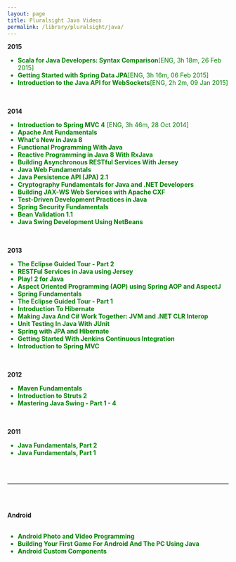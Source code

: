 ```yaml
---
layout: page
title: Pluralsight Java Videos
permalink: /library/pluralsight/java/
---
```



<strong>2015</strong>


<ul>
    <li style="color:green"><strong>Scala for Java Developers: Syntax Comparison</strong>[ENG, 3h 18m, 26 Feb 2015]</li>
    <li style="color:green"><strong>Getting Started with Spring Data JPA</strong>[ENG, 3h 16m, 06 Feb 2015]</li>
    <li style="color:green"><strong>Introduction to the Java API for WebSockets</strong>[ENG, 2h 2m, 09 Jan 2015]</li>
</ul>


<br/><br/>
<strong>2014</strong>

<ul>
    <li style="color:green"><strong>Introduction to Spring MVC 4</strong> [ENG, 3h 46m, 28 Oct 2014]</li>
    <li style="color:green"><strong>Apache Ant Fundamentals</strong></li>
    <li style="color:green"><strong>What's New in Java 8</strong></li>
    <li style="color:green"><strong>Functional Programming With Java</strong></li>
    <li style="color:green"><strong>Reactive Programming in Java 8 With RxJava</strong></li>
    <li style="color:green"><strong>Building Asynchronous RESTful Services With Jersey</strong></li>
    <li style="color:green"><strong>Java Web Fundamentals</strong></li>
    <li style="color:green"><strong>Java Persistence API (JPA) 2.1</strong></li>
    <li style="color:green"><strong>Cryptography Fundamentals for Java and .NET Developers</strong></li>
    <li style="color:green"><strong>Building JAX-WS Web Services with Apache CXF</strong></li>
    <li style="color:green"><strong>Test-Driven Development Practices in Java</strong></li>
    <li style="color:green"><strong>Spring Security Fundamentals</strong></li>
    <li style="color:green"><strong>Bean Validation 1.1</strong></li>
    <li style="color:green"><strong>Java Swing Development Using NetBeans</strong></li>
</ul>

<br/><br/>
<strong>2013</strong>

<ul>
    <li style="color:green"><strong>The Eclipse Guided Tour - Part 2</strong></li>
    <li style="color:green"><strong>RESTFul Services in Java using Jersey</strong></li>
    <li style="color:green"><strong>Play! 2 for Java</strong></li>
    <li style="color:green"><strong>Aspect Oriented Programming (AOP) using Spring AOP and AspectJ</strong></li>
    <li style="color:green"><strong>Spring Fundamentals</strong></li>
    <li style="color:green"><strong>The Eclipse Guided Tour - Part 1</strong></li>
    <li style="color:green"><strong>Introduction To Hibernate</strong></li>
    <li style="color:green"><strong>Making Java And C# Work Together: JVM and .NET CLR Interop</strong></li>
    <li style="color:green"><strong>Unit Testing In Java With JUnit</strong></li>
    <li style="color:green"><strong>Spring with JPA and Hibernate</strong></li>
    <li style="color:green"><strong>Getting Started With Jenkins Continuous Integration</strong></li>
    <li style="color:green"><strong>Introduction to Spring MVC</strong></li>
</ul>

<br/><br/>
<strong>2012</strong>

<ul>
    <li style="color:green"><strong>Maven Fundamentals</strong></li>
    <li style="color:green"><strong>Introduction to Struts 2</strong></li>
    <li style="color:green"><strong>Mastering Java Swing - Part 1 - 4</strong></li>
</ul>

<br/><br/>
<strong>2011</strong>

<ul>
    <li style="color:green"><strong>Java Fundamentals, Part 2</strong></li>
    <li style="color:green"><strong>Java Fundamentals, Part 1</strong></li>
</ul>


<br/><br/>
<hr/>
<br/><br/>


<strong>Android</strong>
<br/><br/>

<ul>
    <li style="color:green"><strong>Android Photo and Video Programming</strong></li>
    <li style="color:green"><strong>Building Your First Game For Android And The PC Using Java</strong></li>
    <li style="color:green"><strong>Android Custom Components</strong></li>
</ul>
